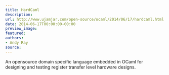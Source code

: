 ```yaml
---
title: HardCaml
description:
url: http://www.ujamjar.com/open-source/ocaml/2014/06/17/hardcaml.html
date: 2014-06-17T00:00:00-00:00
preview_image:
featured:
authors:
- Andy Ray
source:
---
```


<p>An opensource domain specific language embedded in OCaml for designing and testing 
register transfer level hardware designs.</p>


